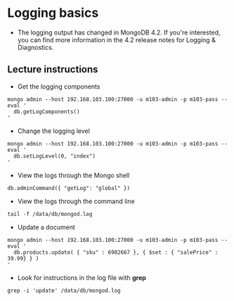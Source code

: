 # Logging basics

- The logging output has changed in MongoDB 4.2. If you're interested, you can find more information in the 4.2 release notes for Logging & Diagnostics.

## Lecture instructions

- Get the logging components
```shell
mongo admin --host 192.168.103.100:27000 -u m103-admin -p m103-pass --eval '
  db.getLogComponents()
'
```

- Change the logging level
```shell
mongo admin --host 192.168.103.100:27000 -u m103-admin -p m103-pass --eval '
  db.setLogLevel(0, "index")
'
```

- View the logs through the Mongo shell
```shel
db.adminCommand({ "getLog": "global" })
```

- View the logs through the command line
```shell
tail -f /data/db/mongod.log
```

- Update a document
```shell
mongo admin --host 192.168.103.100:27000 -u m103-admin -p m103-pass --eval '
  db.products.update( { "sku" : 6902667 }, { $set : { "salePrice" : 39.99} } )
'
```

- Look for instructions in the log file with **grep**
```shell
grep -i 'update' /data/db/mongod.log
```
